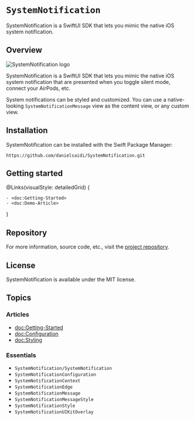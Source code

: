 # ``SystemNotification``

SystemNotification is a SwiftUI SDK that lets you mimic the native iOS system notification. 



## Overview

![SystemNotification logo](Logo.png)

SystemNotification is a SwiftUI SDK that lets you mimic the native iOS system notification that are presented when you toggle silent mode, connect your AirPods, etc.

System notifications can be styled and customized. You can use a native-looking ``SystemNotificationMessage`` view as the content view, or any custom view.



## Installation

SystemNotification can be installed with the Swift Package Manager:

```
https://github.com/danielsaidi/SystemNotification.git
```



## Getting started

@Links(visualStyle: detailedGrid) {
    
    - <doc:Getting-Started>
    - <doc:Demo-Article>
}



## Repository

For more information, source code, etc., visit the [project repository](https://github.com/danielsaidi/SystemNotification).



## License

SystemNotification is available under the MIT license.



## Topics

### Articles

- <doc:Getting-Started>
- <doc:Configuration>
- <doc:Styling>

### Essentials

- ``SystemNotification/SystemNotification``
- ``SystemNotificationConfiguration``
- ``SystemNotificationContext``
- ``SystemNotificationEdge``
- ``SystemNotificationMessage``
- ``SystemNotificationMessageStyle``
- ``SystemNotificationStyle`` 
- ``SystemNotificationUIKitOverlay`` 
